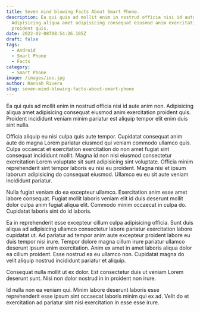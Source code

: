 ```yaml
---
title: Seven mind blowing Facts About Smart Phone.
description: Ea qui quis ad mollit enim in nostrud officia nisi id aute anim non.
  Adipisicing aliqua amet adipisicing consequat eiusmod anim exercitation
  proident quis.
date: 2022-02-08T08:54:26.105Z
draft: false
tags:
  - Android
  - Smart Phone
  - Facts
category:
  - Smart Phone
image: /images/ios.jpg
author: Hannah Rivera
slug: seven-mind-blowing-facts-about-smart-phone
---
```

Ea qui quis ad mollit enim in nostrud officia nisi id aute anim non. Adipisicing aliqua amet adipisicing consequat eiusmod anim exercitation proident quis. Proident incididunt veniam minim pariatur est aliquip tempor elit enim duis sint nulla.

Officia aliquip eu nisi culpa quis aute tempor. Cupidatat consequat anim aute do magna Lorem pariatur eiusmod qui veniam commodo ullamco quis. Culpa occaecat et exercitation exercitation do non amet fugiat sint consequat incididunt mollit. Magna id non nisi eiusmod consectetur exercitation Lorem voluptate sit sunt adipisicing sint voluptate. Officia minim reprehenderit sint tempor laboris eu nisi eu proident. Magna nisi et ipsum laborum adipisicing do consequat eiusmod. Ullamco eu eu sit aute veniam incididunt pariatur.

Nulla fugiat veniam do ea excepteur ullamco. Exercitation anim esse amet labore consequat. Fugiat mollit laboris veniam elit id duis deserunt mollit dolor culpa anim fugiat aliqua elit. Commodo minim occaecat in culpa do. Cupidatat laboris sint do id laboris.

Ea in reprehenderit esse excepteur cillum culpa adipisicing officia. Sunt duis aliqua ad adipisicing ullamco consectetur labore pariatur exercitation labore cupidatat ut. Ad pariatur ad tempor anim aute excepteur proident labore eu duis tempor nisi irure. Tempor dolore magna cillum irure pariatur ullamco deserunt ipsum enim exercitation. Anim ex amet in amet laboris aliqua dolor ea cillum proident. Esse nostrud ea eu ullamco non. Cupidatat magna do velit aliquip nostrud incididunt pariatur et aliquip.

Consequat nulla mollit ut ex dolor. Est consectetur duis ut veniam Lorem deserunt sunt. Nisi non dolor nostrud in in proident non irure.

Id nulla non ea veniam qui. Minim labore deserunt laboris esse reprehenderit esse ipsum sint occaecat laboris minim qui ex ad. Velit do et exercitation ad pariatur sint nisi exercitation in esse esse irure.